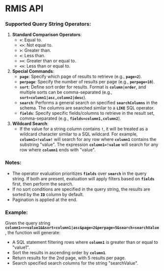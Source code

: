 # RMIS API

### **Supported Query String Operators:**

1. **Standard Comparison Operators**:
    - **`=`**: Equal to.
    - **`<>`**: Not equal to.
    - **`>`**: Greater than.
    - **`<`**: Less than.
    - **`>=`**: Greater than or equal to.
    - **`<=`**: Less than or equal to.
2. **Special Commands**:
    - **`page`**: Specify which page of results to retrieve (e.g., **`page=2`**).
    - **`perpage`**: Specify the number of results per page (e.g., **`perpage=10`**).
    - **`sort`**: Define sort order for results. Format is **`column|order`**, and multiple sorts can be comma-separated (e.g., **`sort=column1|asc,column2|desc`**).
    - **`search`**: Performs a general search on specified **`searchColumns`** in the schema. The columns are searched similar to a **`LIKE`** SQL operator.
    - **`fields`**: Specify specific fields/columns to retrieve in the result set, comma-separated (e.g., **`fields=column1,column2`**).
3. **Wildcard Search**:
    - If the value for a string column contains **`!`**, it will be treated as a wildcard character similar to a SQL wildcard. For example, **`column1=!value!`** will search for any row where **`column1`** contains the substring "value". The expression **`column1=!value`** will search for any row where **`column1`** ends with "value".
<!--
4. **Multiple Values**:
    - To specify multiple values for a string column, separate the values with a comma (e.g., **`column1=value1,value2`**). If used with the **`<>`** operator, it will use the **`NOT IN`** SQL operator.
    - **Important Note**: Before this function analyzes the query operators, JSON schema validation is performed. Therefore, the IN operator is only suitable for string fields. Single number fields with a comma in the value will not be recognized correctly and can result in unexpected behaviors. Ensure that only string fields use the comma-separated format when leveraging the IN operator.
5. **Date-Time Columns**:
    - For columns with a date-time format, the function will use the **`date(column)`** format in the SQL statement.
-->
### **Notes:**

- The operator evaluation prioritizes **`fields`** over **`search`** in the query string. If both are present, evaluation will apply filters based on **`fields`** first, then perform the search.
- If no sort conditions are specified in the query string, the results are sorted by the **`ID`** column by default.
- Pagination is applied at the end.

### **Example:**

Given the query string **`column1=>=value1&&sort=column1|asc&page=2&perpage=5&search=searchValue`**, the function will generate:

- A SQL statement filtering rows where **`column1`** is greater than or equal to "value1".
- Sort the results in ascending order by **`column1`**.
- Return results for the 2nd page, with 5 results per page.
- Search specified search columns for the string "searchValue".

